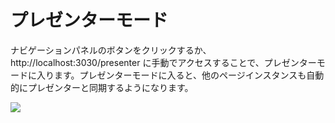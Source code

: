 # プレゼンターモード

ナビゲーションパネルの<carbon-user-speaker class="inline-icon-btn"/>ボタンをクリックするか、 http://localhost:3030/presenter に手動でアクセスすることで、プレゼンターモードに入ります。プレゼンターモードに入ると、他のページインスタンスも自動的にプレゼンターと同期するようになります。

![](/screenshots/presenter-mode.png)
